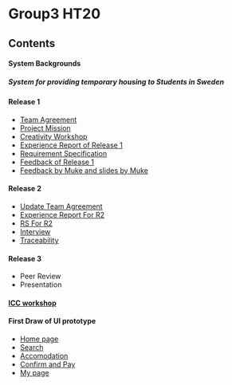 # Group3 HT20

## Contents

#### System Backgrounds

##### System for providing temporary housing to Students in Sweden

#### Release 1

* [Team Agreement](https://github.com/l77l77/group3-ht20/blob/main/Release%201/DAT%20231%20Team%20Agreement.pdf)
* [Project Mission](https://github.com/l77l77/group3-ht20/blob/main/Release%201/DAT_231___Project_Mission.pdf)
* [Creativity Workshop](https://github.com/l77l77/group3-ht20/blob/main/CreativityWorkshop/Creativity-Workshop.docx)
* [Experience Report of Release 1](https://github.com/l77l77/group3-ht20/blob/main/Release%201/DAT231___Experience_report.pdf)
* [Requirement Specification](https://github.com/l77l77/group3-ht20/blob/main/Release%201/DAT231___Requirements_specification%20(1).pdf)
* [Feedback of Release 1](https://github.com/l77l77/group3-ht20/tree/main/Release%201/Feedback%20of%20Release%201)
* [Feedback by Muke and slides by Muke](https://github.com/l77l77/group3-ht20/tree/main/Discuss%20with%20Muke)

#### Release 2

* [Update Team Agreement](https://github.com/l77l77/group3-ht20/blob/main/Relese%202/DAT%20231%20Team%20Agreement-2.docx)
* [Experience Report For R2](https://github.com/l77l77/group3-ht20/blob/main/Relese%202/DAT231___Experience_report-1.pdf)
* [RS For R2](https://github.com/l77l77/group3-ht20/blob/main/Relese%202/DAT231___Requirements_specification-1.pdf)
* [Interview](https://github.com/l77l77/group3-ht20/tree/main/Interview)
* [Traceability](https://github.com/l77l77/group3-ht20/blob/main/Traceability/Discussion%20Traceability%20during%20the%20lecture.docx)

#### Release 3

* Peer Review
* Presentation

#### [ICC workshop](https://github.com/l77l77/group3-ht20/tree/main/Results%20of%20Individual%20team%20Assessment%20and%20ICC%20workshop)

####  First Draw of UI prototype

* [Home page](https://github.com/l77l77/group3-ht20/blob/main/Relese%202/UI/ui_home_page.png)
* [Search](https://github.com/l77l77/group3-ht20/blob/main/Relese%202/UI/ui_search.png)
* [Accomodation](https://github.com/l77l77/group3-ht20/blob/main/Relese%202/UI/ui_accomodation.png)
* [Confirm and Pay](https://github.com/l77l77/group3-ht20/blob/main/Relese%202/UI/ui_confirm_pay.png)
* [My page](https://github.com/l77l77/group3-ht20/blob/main/Relese%202/UI/ui_my_page.png)













